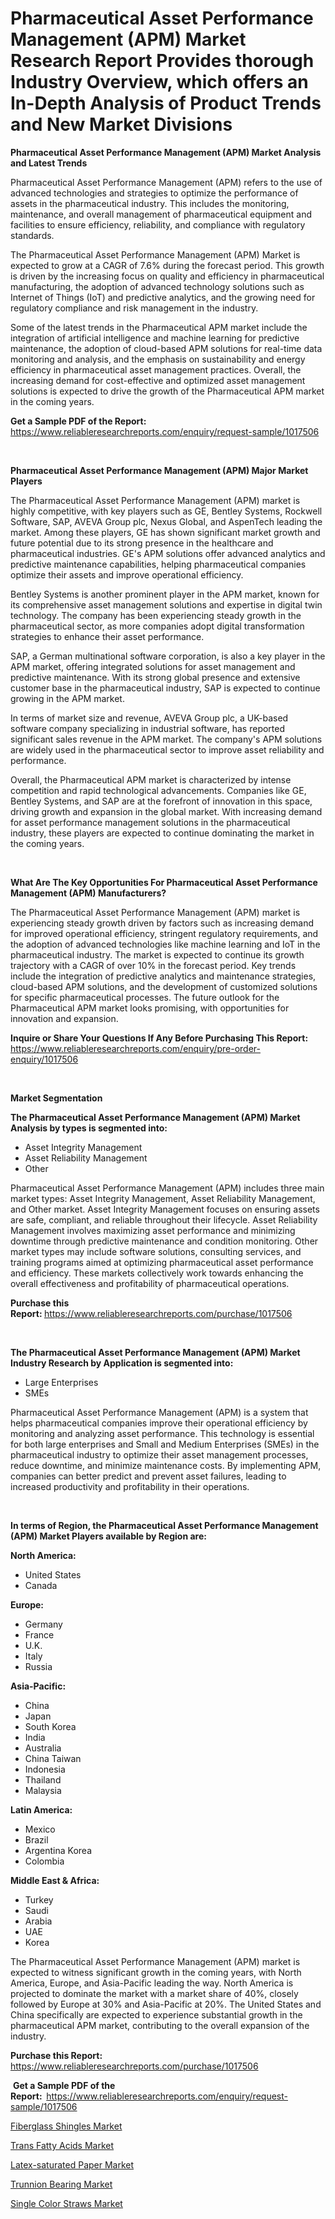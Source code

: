 <p><h1>Pharmaceutical Asset Performance Management (APM) Market Research Report Provides thorough Industry Overview, which offers an In-Depth Analysis of Product Trends and New Market Divisions</h1></p><p><strong>Pharmaceutical Asset Performance Management (APM) Market Analysis and Latest Trends</strong></p>
<p><p>Pharmaceutical Asset Performance Management (APM) refers to the use of advanced technologies and strategies to optimize the performance of assets in the pharmaceutical industry. This includes the monitoring, maintenance, and overall management of pharmaceutical equipment and facilities to ensure efficiency, reliability, and compliance with regulatory standards.</p><p>The Pharmaceutical Asset Performance Management (APM) Market is expected to grow at a CAGR of 7.6% during the forecast period. This growth is driven by the increasing focus on quality and efficiency in pharmaceutical manufacturing, the adoption of advanced technology solutions such as Internet of Things (IoT) and predictive analytics, and the growing need for regulatory compliance and risk management in the industry.</p><p>Some of the latest trends in the Pharmaceutical APM market include the integration of artificial intelligence and machine learning for predictive maintenance, the adoption of cloud-based APM solutions for real-time data monitoring and analysis, and the emphasis on sustainability and energy efficiency in pharmaceutical asset management practices. Overall, the increasing demand for cost-effective and optimized asset management solutions is expected to drive the growth of the Pharmaceutical APM market in the coming years.</p></p>
<p><strong>Get a Sample PDF of the Report:&nbsp;</strong> <a href="https://www.reliableresearchreports.com/enquiry/request-sample/1017506">https://www.reliableresearchreports.com/enquiry/request-sample/1017506</a></p>
<p>&nbsp;</p>
<p><strong>Pharmaceutical Asset Performance Management (APM) Major Market Players</strong></p>
<p><p>The Pharmaceutical Asset Performance Management (APM) market is highly competitive, with key players such as GE, Bentley Systems, Rockwell Software, SAP, AVEVA Group plc, Nexus Global, and AspenTech leading the market. Among these players, GE has shown significant market growth and future potential due to its strong presence in the healthcare and pharmaceutical industries. GE's APM solutions offer advanced analytics and predictive maintenance capabilities, helping pharmaceutical companies optimize their assets and improve operational efficiency.</p><p>Bentley Systems is another prominent player in the APM market, known for its comprehensive asset management solutions and expertise in digital twin technology. The company has been experiencing steady growth in the pharmaceutical sector, as more companies adopt digital transformation strategies to enhance their asset performance.</p><p>SAP, a German multinational software corporation, is also a key player in the APM market, offering integrated solutions for asset management and predictive maintenance. With its strong global presence and extensive customer base in the pharmaceutical industry, SAP is expected to continue growing in the APM market.</p><p>In terms of market size and revenue, AVEVA Group plc, a UK-based software company specializing in industrial software, has reported significant sales revenue in the APM market. The company's APM solutions are widely used in the pharmaceutical sector to improve asset reliability and performance.</p><p>Overall, the Pharmaceutical APM market is characterized by intense competition and rapid technological advancements. Companies like GE, Bentley Systems, and SAP are at the forefront of innovation in this space, driving growth and expansion in the global market. With increasing demand for asset performance management solutions in the pharmaceutical industry, these players are expected to continue dominating the market in the coming years.</p></p>
<p>&nbsp;</p>
<p><strong>What Are The Key Opportunities For Pharmaceutical Asset Performance Management (APM) Manufacturers?</strong></p>
<p><p>The Pharmaceutical Asset Performance Management (APM) market is experiencing steady growth driven by factors such as increasing demand for improved operational efficiency, stringent regulatory requirements, and the adoption of advanced technologies like machine learning and IoT in the pharmaceutical industry. The market is expected to continue its growth trajectory with a CAGR of over 10% in the forecast period. Key trends include the integration of predictive analytics and maintenance strategies, cloud-based APM solutions, and the development of customized solutions for specific pharmaceutical processes. The future outlook for the Pharmaceutical APM market looks promising, with opportunities for innovation and expansion.</p></p>
<p><strong>Inquire or Share Your Questions If Any Before Purchasing This Report:</strong> <a href="https://www.reliableresearchreports.com/enquiry/pre-order-enquiry/1017506">https://www.reliableresearchreports.com/enquiry/pre-order-enquiry/1017506</a></p>
<p>&nbsp;</p>
<p><strong>Market Segmentation</strong></p>
<p><strong>The Pharmaceutical Asset Performance Management (APM) Market Analysis by types is segmented into:</strong></p>
<p><ul><li>Asset Integrity Management</li><li>Asset Reliability Management</li><li>Other</li></ul></p>
<p><p>Pharmaceutical Asset Performance Management (APM) includes three main market types: Asset Integrity Management, Asset Reliability Management, and Other market. Asset Integrity Management focuses on ensuring assets are safe, compliant, and reliable throughout their lifecycle. Asset Reliability Management involves maximizing asset performance and minimizing downtime through predictive maintenance and condition monitoring. Other market types may include software solutions, consulting services, and training programs aimed at optimizing pharmaceutical asset performance and efficiency. These markets collectively work towards enhancing the overall effectiveness and profitability of pharmaceutical operations.</p></p>
<p><strong>Purchase this Report:&nbsp;</strong><a href="https://www.reliableresearchreports.com/purchase/1017506">https://www.reliableresearchreports.com/purchase/1017506</a></p>
<p>&nbsp;</p>
<p><strong>The Pharmaceutical Asset Performance Management (APM) Market Industry Research by Application is segmented into:</strong></p>
<p><ul><li>Large Enterprises</li><li>SMEs</li></ul></p>
<p><p>Pharmaceutical Asset Performance Management (APM) is a system that helps pharmaceutical companies improve their operational efficiency by monitoring and analyzing asset performance. This technology is essential for both large enterprises and Small and Medium Enterprises (SMEs) in the pharmaceutical industry to optimize their asset management processes, reduce downtime, and minimize maintenance costs. By implementing APM, companies can better predict and prevent asset failures, leading to increased productivity and profitability in their operations.</p></p>
<p>&nbsp;</p>
<p><strong>In terms of Region, the Pharmaceutical Asset Performance Management (APM) Market Players available by Region are:</strong></p>
<p>
    <p> <strong> North America: </strong>
        <ul>
            <li>United States</li>
            <li>Canada</li>
        </ul>
        </p> 
    <p> <strong> Europe: </strong>
        <ul>
            <li>Germany</li>
            <li>France</li>
            <li>U.K.</li>
            <li>Italy</li>
            <li>Russia</li>
        </ul>
        </p> 
    <p> <strong> Asia-Pacific: </strong>
        <ul>
            <li>China</li>
            <li>Japan</li>
            <li>South Korea</li>
            <li>India</li>
            <li>Australia</li>
            <li>China Taiwan</li>
            <li>Indonesia</li>
            <li>Thailand</li>
            <li>Malaysia</li>
        </ul>
        </p> 
    <p> <strong> Latin America: </strong>
        <ul>
            <li>Mexico</li>
            <li>Brazil</li>
            <li>Argentina Korea</li>
            <li>Colombia</li>
        </ul>
        </p> 
    <p> <strong> Middle East & Africa: </strong>
        <ul>
            <li>Turkey</li>
            <li>Saudi</li>
            <li>Arabia</li>
            <li>UAE</li>
            <li>Korea</li>
        </ul>
    </p>
    </p>
<p><p>The Pharmaceutical Asset Performance Management (APM) market is expected to witness significant growth in the coming years, with North America, Europe, and Asia-Pacific leading the way. North America is projected to dominate the market with a market share of 40%, closely followed by Europe at 30% and Asia-Pacific at 20%. The United States and China specifically are expected to experience substantial growth in the pharmaceutical APM market, contributing to the overall expansion of the industry.</p></p>
<p><strong>Purchase this Report: </strong><a href="https://www.reliableresearchreports.com/purchase/1017506">https://www.reliableresearchreports.com/purchase/1017506</a></p>
<p>&nbsp;<strong>Get a Sample PDF of the Report:&nbsp;&nbsp;</strong><a href="https://www.reliableresearchreports.com/enquiry/request-sample/1017506">https://www.reliableresearchreports.com/enquiry/request-sample/1017506</a></p>
<p><strong></strong></p>
<p><p><a href="https://view.publitas.com/reportprime-1/fiberglass-shingles-market-research-report-reveals-the-latest-trends-and-opportunities-of-this-market-for-period-from-2024-2031/">Fiberglass Shingles Market</a></p><p><a href="https://carnation-joke-41f.notion.site/Global-Trans-Fatty-Acids-Market-Size-and-Market-Trends-Insights-and-Projections-from-2024-to-2031-53b50a434573425480bfd34bb7a02911">Trans Fatty Acids Market</a></p><p><a href="https://adventurous-uranium-ef9.notion.site/Latex-saturated-Paper-Market-Research-Report-Forecasted-for-Period-from-2024-2031-by-Market-Type--572fb2ee46314ba09ed363d3e9384571">Latex-saturated Paper Market</a></p><p><a href="https://view.publitas.com/reportprime-1/trunnion-bearing-market-growth-market-trends-covid-19-impact-and-forecasts-for-period-from-2024-2031/">Trunnion Bearing Market</a></p><p><a href="https://extreme-scabiosa-c81.notion.site/Single-Color-Straws-Market-Centers-on-Aspects-such-as-Market-Growth-Market-Share-Market-Opportunit-d612463f4dee438c8683078eaef5135b">Single Color Straws Market</a></p></p>